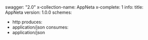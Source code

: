 swagger: "2.0"
x-collection-name: AppNeta
x-complete: 1
info:
  title: AppNeta
  version: 1.0.0
schemes:
- http
produces:
- application/json
consumes:
- application/json